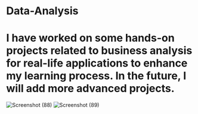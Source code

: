 # Data-Analysis
# I have worked on some hands-on projects related to business analysis for real-life applications to enhance my learning process. In the future, I will add more advanced projects.
![Screenshot (88)](https://github.com/user-attachments/assets/1605443e-4124-421f-8ac3-f53bf419a09b)
![Screenshot (89)](https://github.com/user-attachments/assets/ff2c6a07-44fb-4cb8-b4d2-c67dfab78a00)
